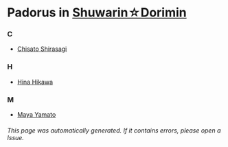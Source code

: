 # Padorus in [Shuwarin☆Dorimin](https://myanimelist.net/anime/36919/Shuwarin☆Dorimin)

### C
* [Chisato Shirasagi](https://github.com/shadow578/Project-Padoru/blob/master/table-of-contents/characters/ChisatoShirasagi.md)

### H
* [Hina Hikawa](https://github.com/shadow578/Project-Padoru/blob/master/table-of-contents/characters/HinaHikawa.md)

### M
* [Maya Yamato](https://github.com/shadow578/Project-Padoru/blob/master/table-of-contents/characters/MayaYamato.md)

###### This page was automatically generated. If it contains errors, please open a Issue.
